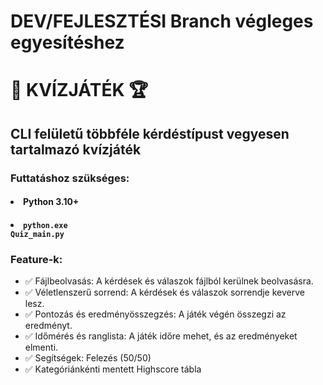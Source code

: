 # DEV/FEJLESZTÉSI Branch végleges egyesítéshez
# 🧠 KVÍZJÁTÉK 🏆
## CLI felületű többféle kérdéstípust vegyesen tartalmazó kvízjáték
### Futtatáshoz szükséges:
#### <li>Python 3.10+</li>
#### <li><code>python.exe Quiz_main.py</code></li>

### Feature-k:
- ✅ Fájlbeolvasás: A kérdések és válaszok fájlból kerülnek beolvasásra.
- ✅ Véletlenszerű sorrend: A kérdések és válaszok sorrendje keverve lesz.
- ✅ Pontozás és eredményösszegzés: A játék végén összegzi az eredményt.
- ✅ Időmérés és ranglista: A játék időre mehet, és az eredményeket elmenti.
- ✅ Segítségek: Felezés (50/50)
- ✅ Kategóriánkénti mentett Highscore tábla